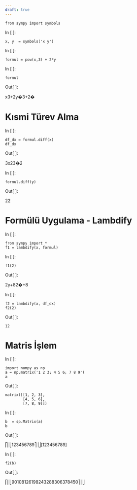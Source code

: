 ```yaml
---
draft: true
---
```


```
from sympy import symbols

```

In \[ \]:

```
x, y  = symbols('x y')

```

In \[ \]:

```
formul = pow(x,3) + 2*y

```

In \[ \]:

```
formul

```

Out\[ \]:

x3+2y�3+2�

# Kısmi Türev Alma

In \[ \]:

```
df_dx = formul.diff(x)
df_dx

```

Out\[ \]:

3x23�2

In \[ \]:

```
formul.diff(y)

```

Out\[ \]:

22

# Formülü Uygulama - Lambdify

In \[ \]:

```
from sympy import *
f1 = lambdify(x, formul)

```

In \[ \]:

```
f1(2)

```

Out\[ \]:

2y+82�+8

In \[ \]:

```
f2 = lambdify(x, df_dx)
f2(2)

```

Out\[ \]:

```
12
```

# Matris İşlem

In \[ \]:

```
import numpy as np
a = np.matrix('1 2 3; 4 5 6; 7 8 9')
a

```

Out\[ \]:

```
matrix([[1, 2, 3],
        [4, 5, 6],
        [7, 8, 9]])
```

In \[ \]:

```
b  = sp.Matrix(a)
b

```

Out\[ \]:

⎡⎢⎣123456789⎤⎥⎦\[123456789\]

In \[ \]:

```
f2(b)

```

Out\[ \]:

⎡⎢⎣90108126198243288306378450⎤⎥⎦
